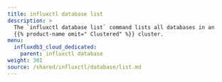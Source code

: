 ```yaml
---
title: influxctl database list
description: >
  The `influxctl database list` command lists all databases in an 
  {{% product-name omit=" Clustered" %}} cluster.
menu:
  influxdb3_cloud_dedicated:
    parent: influxctl database
weight: 301
source: /shared/influxctl/database/list.md
---
```


<!-- //SOURCE content/shared/influxctl/database/list.md -->
